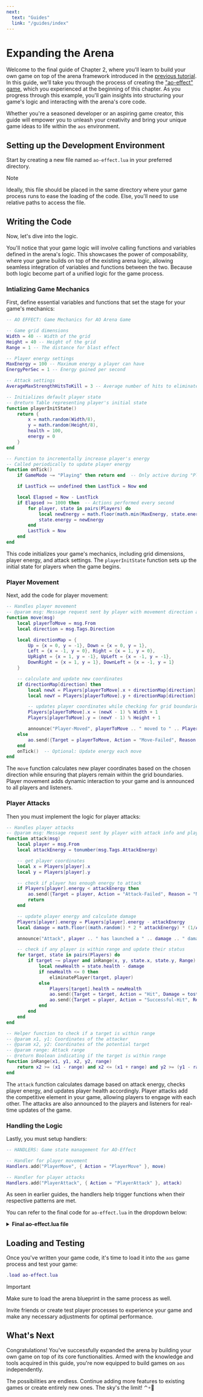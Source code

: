 ```yaml
---
next:
  text: "Guides"
  link: "/guides/index"
---
```


# Expanding the Arena

Welcome to the final guide of Chapter 2, where you'll learn to build your own game on top of the arena framework introduced in the [previous tutorial](arena-mechanics). In this guide, we'll take you through the process of creating the ["ao-effect" game](ao-effect), which you experienced at the beginning of this chapter. As you progress through this example, you'll gain insights into structuring your game's logic and interacting with the arena's core code.

Whether you're a seasoned developer or an aspiring game creator, this guide will empower you to unleash your creativity and bring your unique game ideas to life within the `aos` environment.

## Setting up the Development Environment

Start by creating a new file named `ao-effect.lua` in your preferred directory.

> [!Note]
> Ideally, this file should be placed in the same directory where your game process runs to ease the loading of the code. Else, you'll need to use relative paths to access the file.

## Writing the Code

Now, let's dive into the logic.

You'll notice that your game logic will involve calling functions and variables defined in the arena's logic. This showcases the power of composability, where your game builds on top of the existing arena logic, allowing seamless integration of variables and functions between the two. Because both logic become part of a unified logic for the game process.

### Intializing Game Mechanics

First, define essential variables and functions that set the stage for your game's mechanics:

```lua
-- AO EFFECT: Game Mechanics for AO Arena Game

-- Game grid dimensions
Width = 40 -- Width of the grid
Height = 40 -- Height of the grid
Range = 1 -- The distance for blast effect

-- Player energy settings
MaxEnergy = 100 -- Maximum energy a player can have
EnergyPerSec = 1 -- Energy gained per second

-- Attack settings
AverageMaxStrengthHitsToKill = 3 -- Average number of hits to eliminate a player

-- Initializes default player state
-- @return Table representing player's initial state
function playerInitState()
    return {
        x = math.random(Width/8),
        y = math.random(Height/8),
        health = 100,
        energy = 0
    }
end

-- Function to incrementally increase player's energy
-- Called periodically to update player energy
function onTick()
    if GameMode ~= "Playing" then return end  -- Only active during "Playing" state

    if LastTick == undefined then LastTick = Now end

    local Elapsed = Now - LastTick
    if Elapsed >= 1000 then  -- Actions performed every second
        for player, state in pairs(Players) do
            local newEnergy = math.floor(math.min(MaxEnergy, state.energy + (Elapsed * EnergyPerSec // 2000)))
            state.energy = newEnergy
        end
        LastTick = Now
    end
end
```

This code initializes your game's mechanics, including grid dimensions, player energy, and attack settings. The `playerInitState` function sets up the initial state for players when the game begins.

### Player Movement

Next, add the code for player movement:

```lua
-- Handles player movement
-- @param msg: Message request sent by player with movement direction and player info
function move(msg)
    local playerToMove = msg.From
    local direction = msg.Tags.Direction

    local directionMap = {
        Up = {x = 0, y = -1}, Down = {x = 0, y = 1},
        Left = {x = -1, y = 0}, Right = {x = 1, y = 0},
        UpRight = {x = 1, y = -1}, UpLeft = {x = -1, y = -1},
        DownRight = {x = 1, y = 1}, DownLeft = {x = -1, y = 1}
    }

    -- calculate and update new coordinates
    if directionMap[direction] then
        local newX = Players[playerToMove].x + directionMap[direction].x
        local newY = Players[playerToMove].y + directionMap[direction].y

        -- updates player coordinates while checking for grid boundaries
        Players[playerToMove].x = (newX - 1) % Width + 1
        Players[playerToMove].y = (newY - 1) % Height + 1

        announce("Player-Moved", playerToMove .. " moved to " .. Players[playerToMove].x .. "," .. Players[playerToMove].y .. ".")
    else
        ao.send({Target = playerToMove, Action = "Move-Failed", Reason = "Invalid direction."})
    end
    onTick()  -- Optional: Update energy each move
end
```

The `move` function calculates new player coordinates based on the chosen direction while ensuring that players remain within the grid boundaries. Player movement adds dynamic interaction to your game and is announced to all players and listeners.

### Player Attacks

Then you must implement the logic for player attacks:

```lua
-- Handles player attacks
-- @param msg: Message request sent by player with attack info and player state
function attack(msg)
    local player = msg.From
    local attackEnergy = tonumber(msg.Tags.AttackEnergy)

    -- get player coordinates
    local x = Players[player].x
    local y = Players[player].y

    -- check if player has enough energy to attack
    if Players[player].energy < attackEnergy then
        ao.send({Target = player, Action = "Attack-Failed", Reason = "Not enough energy."})
        return
    end

    -- update player energy and calculate damage
    Players[player].energy = Players[player].energy - attackEnergy
    local damage = math.floor((math.random() * 2 * attackEnergy) * (1/AverageMaxStrengthHitsToKill))

    announce("Attack", player .. " has launched a " .. damage .. " damage attack from " .. x .. "," .. y .. "!")

    -- check if any player is within range and update their status
    for target, state in pairs(Players) do
        if target ~= player and inRange(x, y, state.x, state.y, Range) then
            local newHealth = state.health - damage
            if newHealth <= 0 then
                eliminatePlayer(target, player)
            else
                Players[target].health = newHealth
                ao.send({Target = target, Action = "Hit", Damage = tostring(damage), Health = tostring(newHealth)})
                ao.send({Target = player, Action = "Successful-Hit", Recipient = target, Damage = tostring(damage), Health = tostring(newHealth)})
            end
        end
    end
end

-- Helper function to check if a target is within range
-- @param x1, y1: Coordinates of the attacker
-- @param x2, y2: Coordinates of the potential target
-- @param range: Attack range
-- @return Boolean indicating if the target is within range
function inRange(x1, y1, x2, y2, range)
    return x2 >= (x1 - range) and x2 <= (x1 + range) and y2 >= (y1 - range) and y2 <= (y1 + range)
end
```

The `attack` function calculates damage based on attack energy, checks player energy, and updates player health accordingly. Player attacks add the competitive element in your game, allowing players to engage with each other. The attacks are also announced to the players and listeners for real-time updates of the game.

### Handling the Logic

Lastly, you must setup handlers:

```lua
-- HANDLERS: Game state management for AO-Effect

-- Handler for player movement
Handlers.add("PlayerMove", { Action = "PlayerMove" }, move)

-- Handler for player attacks
Handlers.add("PlayerAttack", { Action = "PlayerAttack" }, attack)
```

As seen in earlier guides, the handlers help trigger functions when their respective patterns are met.

You can refer to the final code for `ao-effect.lua` in the dropdown below:

<details>
  <summary><strong>Final ao-effect.lua file</strong></summary>

```lua
-- AO EFFECT: Game Mechanics for AO Arena Game

-- Game grid dimensions
Width = 40 -- Width of the grid
Height = 40 -- Height of the grid
Range = 1 -- The distance for blast effect

-- Player energy settings
MaxEnergy = 100 -- Maximum energy a player can have
EnergyPerSec = 1 -- Energy gained per second

-- Attack settings
AverageMaxStrengthHitsToKill = 3 -- Average number of hits to eliminate a player

-- Initializes default player state
-- @return Table representing player's initial state
function playerInitState()
    return {
        x = math.random(0, Width),
        y = math.random(0, Height),
        health = 100,
        energy = 0
    }
end

-- Function to incrementally increase player's energy
-- Called periodically to update player energy
function onTick()
    if GameMode ~= "Playing" then return end  -- Only active during "Playing" state

    if LastTick == undefined then LastTick = Now end

    local Elapsed = Now - LastTick
    if Elapsed >= 1000 then  -- Actions performed every second
        for player, state in pairs(Players) do
            local newEnergy = math.floor(math.min(MaxEnergy, state.energy + (Elapsed * EnergyPerSec // 2000)))
            state.energy = newEnergy
        end
        LastTick = Now
    end
end

-- Handles player movement
-- @param msg: Message request sent by player with movement direction and player info
function move(msg)
    local playerToMove = msg.From
    local direction = msg.Tags.Direction

    local directionMap = {
        Up = {x = 0, y = -1}, Down = {x = 0, y = 1},
        Left = {x = -1, y = 0}, Right = {x = 1, y = 0},
        UpRight = {x = 1, y = -1}, UpLeft = {x = -1, y = -1},
        DownRight = {x = 1, y = 1}, DownLeft = {x = -1, y = 1}
    }

    -- calculate and update new coordinates
    if directionMap[direction] then
        local newX = Players[playerToMove].x + directionMap[direction].x
        local newY = Players[playerToMove].y + directionMap[direction].y

        -- updates player coordinates while checking for grid boundaries
        Players[playerToMove].x = (newX - 1) % Width + 1
        Players[playerToMove].y = (newY - 1) % Height + 1

        announce("Player-Moved", playerToMove .. " moved to " .. Players[playerToMove].x .. "," .. Players[playerToMove].y .. ".")
    else
        ao.send({Target = playerToMove, Action = "Move-Failed", Reason = "Invalid direction."})
    end
    onTick()  -- Optional: Update energy each move
end

-- Handles player attacks
-- @param msg: Message request sent by player with attack info and player state
function attack(msg)
    local player = msg.From
    local attackEnergy = tonumber(msg.Tags.AttackEnergy)

    -- get player coordinates
    local x = Players[player].x
    local y = Players[player].y

    -- check if player has enough energy to attack
    if Players[player].energy < attackEnergy then
        ao.send({Target = player, Action = "Attack-Failed", Reason = "Not enough energy."})
        return
    end

    -- update player energy and calculate damage
    Players[player].energy = Players[player].energy - attackEnergy
    local damage = math.floor((math.random() * 2 * attackEnergy) * (1/AverageMaxStrengthHitsToKill))

    announce("Attack", player .. " has launched a " .. damage .. " damage attack from " .. x .. "," .. y .. "!")

    -- check if any player is within range and update their status
    for target, state in pairs(Players) do
        if target ~= player and inRange(x, y, state.x, state.y, Range) then
            local newHealth = state.health - damage
            if newHealth <= 0 then
                eliminatePlayer(target, player)
            else
                Players[target].health = newHealth
                ao.send({Target = target, Action = "Hit", Damage = tostring(damage), Health = tostring(newHealth)})
                ao.send({Target = player, Action = "Successful-Hit", Recipient = target, Damage = tostring(damage), Health = tostring(newHealth)})
            end
        end
    end
end

-- Helper function to check if a target is within range
-- @param x1, y1: Coordinates of the attacker
-- @param x2, y2: Coordinates of the potential target
-- @param range: Attack range
-- @return Boolean indicating if the target is within range
function inRange(x1, y1, x2, y2, range)
    return x2 >= (x1 - range) and x2 <= (x1 + range) and y2 >= (y1 - range) and y2 <= (y1 + range)
end

-- HANDLERS: Game state management for AO-Effect

-- Handler for player movement
Handlers.add("PlayerMove", { Action = "PlayerMove" }, move)

-- Handler for player attacks
Handlers.add("PlayerAttack", { Action = "PlayerAttack" }, attack)
```

</details>

## Loading and Testing

Once you've written your game code, it's time to load it into the `aos` game process and test your game:

```lua
.load ao-effect.lua
```

> [!Important]
> Make sure to load the arena blueprint in the same process as well.

Invite friends or create test player processes to experience your game and make any necessary adjustments for optimal performance.

## What's Next

Congratulations! You've successfully expanded the arena by building your own game on top of its core functionalities. Armed with the knowledge and tools acquired in this guide, you're now equipped to build games on `aos` independently.

The possibilities are endless. Continue adding more features to existing games or create entirely new ones. The sky's the limit! ⌃◦🚀

